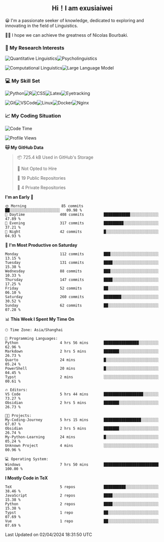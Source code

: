   

## <div align="center">Hi！I am exusiaiwei</div>  

😀 I'm a passionate seeker of knowledge, dedicated to exploring and innovating in the field of Linguistics.

🙋‍♂️ I hope we can achieve the greatness of Nicolas Bourbaki.

### 🔬 My Research Interests  

![Quantitative Linguistics](https://img.shields.io/badge/Quantitative%20Linguistics-%230072CC.svg?&style=for-the-badge&logo=appveyor&logoColor=white)![Psycholinguistics](https://img.shields.io/badge/Psycholinguistics-%2301a3a1.svg?&style=for-the-badge&logo=AWS%20Amplify&logoColor=white)

![Computational Linguistics](https://img.shields.io/badge/Computational%20Linguistics-%231877F2.svg?&style=for-the-badge&logo=Markdown&logoColor=white)![Large Language Model](https://img.shields.io/badge/Large%20Language%20Model-%23F76300.svg?&style=for-the-badge&logo=Android&logoColor=white)

### 💻 My Skill Set

![Python](https://img.shields.io/badge/Python-%2314354C.svg?style=for-the-badge&logo=python&logoColor=white&color=2AB3E3)![R](https://img.shields.io/badge/-R-276DC3?style=for-the-badge&logo=r&logoColor=white)![CSS](https://img.shields.io/badge/-CSS-1572B6?style=for-the-badge&logo=css3&logoColor=white)![Latex](https://img.shields.io/badge/-Latex-008080?style=for-the-badge&logo=latex&logoColor=white)![Eyetracking](https://img.shields.io/badge/Eyetracking-%230078D6?style=for-the-badge&logo=SearXNG&logoColor=#3050FF)

![Git](https://img.shields.io/badge/-Git-F05032?style=for-the-badge&logo=git&logoColor=white)![VSCode](https://img.shields.io/badge/-VSCode-007ACC?style=for-the-badge&logo=visual-studio-code&logoColor=white)![Linux](https://img.shields.io/badge/-Linux-FCC624?style=for-the-badge&logo=linux&logoColor=black)![Docker](https://img.shields.io/badge/-Docker-2496ED?style=for-the-badge&logo=docker&logoColor=white)![Nginx](https://img.shields.io/badge/-Nginx-009639?style=for-the-badge&logo=nginx&logoColor=white)

### 📈 My Coding Situation

<!--START_SECTION:waka-->
![Code Time](http://img.shields.io/badge/Code%20Time-87%20hrs%2042%20mins-blue)

![Profile Views](http://img.shields.io/badge/Profile%20Views-0-blue)

**🐱 My GitHub Data** 

> 📦 725.4 kB Used in GitHub's Storage 
 > 
> 🚫 Not Opted to Hire
 > 
> 📜 19 Public Repositories 
 > 
> 🔑 4 Private Repositories 
 > 
**I'm an Early 🐤** 

```text
🌞 Morning                85 commits          ██░░░░░░░░░░░░░░░░░░░░░░░   09.98 % 
🌆 Daytime                408 commits         ████████████░░░░░░░░░░░░░   47.89 % 
🌃 Evening                317 commits         █████████░░░░░░░░░░░░░░░░   37.21 % 
🌙 Night                  42 commits          █░░░░░░░░░░░░░░░░░░░░░░░░   04.93 % 
```
📅 **I'm Most Productive on Saturday** 

```text
Monday                   112 commits         ███░░░░░░░░░░░░░░░░░░░░░░   13.15 % 
Tuesday                  131 commits         ████░░░░░░░░░░░░░░░░░░░░░   15.38 % 
Wednesday                88 commits          ███░░░░░░░░░░░░░░░░░░░░░░   10.33 % 
Thursday                 147 commits         ████░░░░░░░░░░░░░░░░░░░░░   17.25 % 
Friday                   52 commits          ██░░░░░░░░░░░░░░░░░░░░░░░   06.10 % 
Saturday                 260 commits         ████████░░░░░░░░░░░░░░░░░   30.52 % 
Sunday                   62 commits          ██░░░░░░░░░░░░░░░░░░░░░░░   07.28 % 
```


📊 **This Week I Spent My Time On** 

```text
🕑︎ Time Zone: Asia/Shanghai

💬 Programming Languages: 
Python                   4 hrs 56 mins       ████████████████░░░░░░░░░   62.96 % 
Markdown                 2 hrs 5 mins        ███████░░░░░░░░░░░░░░░░░░   26.73 % 
Quarto                   24 mins             █░░░░░░░░░░░░░░░░░░░░░░░░   05.24 % 
PowerShell               20 mins             █░░░░░░░░░░░░░░░░░░░░░░░░   04.45 % 
Typst                    2 mins              ░░░░░░░░░░░░░░░░░░░░░░░░░   00.61 % 

🔥 Editors: 
VS Code                  5 hrs 44 mins       ██████████████████░░░░░░░   73.27 % 
Obsidian                 2 hrs 5 mins        ███████░░░░░░░░░░░░░░░░░░   26.73 % 

🐱‍💻 Projects: 
My-Coding-Journey        5 hrs 15 mins       █████████████████░░░░░░░░   67.07 % 
Obsidian                 2 hrs 5 mins        ███████░░░░░░░░░░░░░░░░░░   26.74 % 
My-Python-Learning       24 mins             █░░░░░░░░░░░░░░░░░░░░░░░░   05.24 % 
Unknown Project          4 mins              ░░░░░░░░░░░░░░░░░░░░░░░░░   00.96 % 

💻 Operating System: 
Windows                  7 hrs 50 mins       █████████████████████████   100.00 % 
```

**I Mostly Code in TeX** 

```text
TeX                      5 repos             ██████████░░░░░░░░░░░░░░░   38.46 % 
JavaScript               2 repos             ████░░░░░░░░░░░░░░░░░░░░░   15.38 % 
Python                   2 repos             ████░░░░░░░░░░░░░░░░░░░░░   15.38 % 
Typst                    1 repo              ██░░░░░░░░░░░░░░░░░░░░░░░   07.69 % 
Vue                      1 repo              ██░░░░░░░░░░░░░░░░░░░░░░░   07.69 % 
```




 Last Updated on 02/04/2024 18:31:50 UTC
<!--END_SECTION:waka-->

